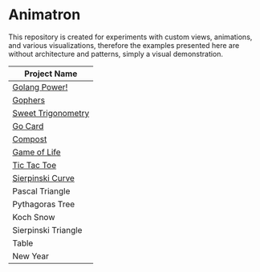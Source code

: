 # Animatron

This repository is created for experiments with custom views, animations, and various
visualizations, therefore the examples presented here are without architecture and patterns, simply
a visual demonstration.


<div align="center">

| Project Name                                 |
|----------------------------------------------|
| [Golang Power!](/info/golangPower.md)        |
| [Gophers](/info/gophers.md)                  |
| [Sweet Trigonometry](/info/trigan.md)        |
| [Go Card](/info/goCard.md)                   |
| [Compost](/info/compost.md)                  |
| [Game of Life](/info/life.md)                |
| [Tic Tac Toe](/info/tictactoe.md)            |
| [Sierpinski Curve](/info/sierpinskiCurve.md) |ср
| Pascal Triangle                              |
| Pythagoras Tree                              |
| Koch Snow                                    |
| Sierpinski Triangle                          |
| Table                                        |
| New Year                                     |

</div>